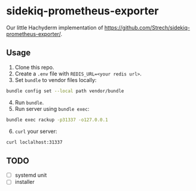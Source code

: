 # sidekiq-prometheus-exporter

Our little Hachyderm implementation of https://github.com/Strech/sidekiq-prometheus-exporter/.

## Usage

1. Clone this repo.
2. Create a `.env` file with `REDIS_URL=<your redis url>`.
3. Set `bundle` to vendor files locally:
```bash
bundle config set --local path vendor/bundle
```
4. Run `bundle`.
5. Run server using `bundle exec`:
```bash
bundle exec rackup -p31337 -o127.0.0.1
```
6. `curl` your server:
```bash
curl loclalhost:31337
```

## TODO

- [ ] systemd unit
- [ ] installer
